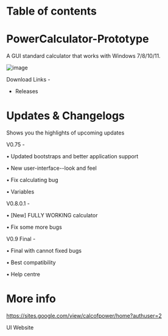# Table of contents



# PowerCalculator-Prototype
A GUI standard calculator that works with Windows 7/8/10/11.

![image](https://i.imgur.com/tMfKJAq.png)

Download Links -
- Releases

# Updates & Changelogs
Shows you the highlights of upcoming updates

V0.75 -

• Updated bootstraps and better application support

• New user-interface--look and feel

• Fix calculating bug

• Variables

V0.8.0.1 -

• [New] FULLY WORKING calculator

• Fix some more bugs

V0.9 Final -

• Final with cannot fixed bugs

• Best compatibility

• Help centre

# More info
https://sites.google.com/view/calcofpower/home?authuser=2

UI Website
